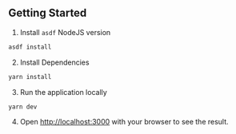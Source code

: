 ## Getting Started

1. Install `asdf` NodeJS version

```bash
asdf install
```

2. Install Dependencies

```bash
yarn install
```

3. Run the application locally

```bash
yarn dev
```

4. Open [http://localhost:3000](http://localhost:3000) with your browser to see the result.
